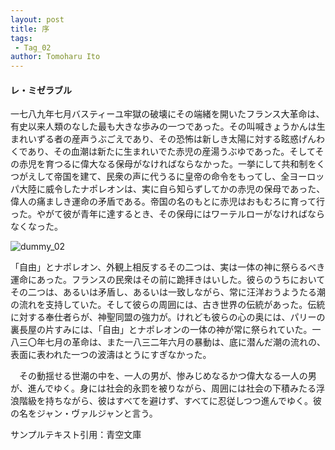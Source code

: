 ```yaml
---
layout: post
title: 序
tags:
 - Tag_02
author: Tomoharu Ito
---
```


#### レ・ミゼラブル  

  一七八九年七月バスティーユ牢獄の破壊にその端緒を開いたフランス大革命は、有史以来人類のなした最も大きな歩みの一つであった。その叫喊きょうかんは生まれいずる者の産声うぶごえであり、その恐怖は新しき太陽に対する眩惑げんわくであり、その血潮は新たに生まれいでた赤児の産湯うぶゆであった。そしてその赤児を育つるに偉大なる保母がなければならなかった。一挙にして共和制をくつがえして帝国を建て、民衆の声に代うるに皇帝の命令をもってし、全ヨーロッパ大陸に威令したナポレオンは、実に自ら知らずしてかの赤児の保母であった、偉人の痛ましき運命の矛盾である。帝国の名のもとに赤児はおもむろに育って行った。やがて彼が青年に達するとき、その保母にはワーテルローがなければならなくなった。  

![dummy_02](/blog/common/images/dummy_02.jpg)  

「自由」とナポレオン、外観上相反するその二つは、実は一体の神に祭らるべき運命にあった。フランスの民衆はその前に跪拝きはいした。彼らのうちにおいてその二つは、あるいは矛盾し、あるいは一致しながら、常に汪洋おうようたる潮の流れを支持していた。そして彼らの周囲には、古き世界の伝統があった。伝統に対する奉仕者らが、神聖同盟の強力が。けれども彼らの心の奥には、パリーの裏長屋の片すみには、「自由」とナポレオンの一体の神が常に祭られていた。一八三〇年七月の革命は、また一八三二年六月の暴動は、底に潜んだ潮の流れの、表面に表われた一つの波濤はとうにすぎなかった。  

　その動揺せる世潮の中を、一人の男が、惨みじめなるかつ偉大なる一人の男が、進んでゆく。身には社会的永罰を被りながら、周囲には社会の下積みたる浮浪階級を持ちながら、彼はすべてを避けず、すべてに忍従しつつ進んでゆく。彼の名をジャン・ヴァルジャンと言う。  

サンプルテキスト引用：青空文庫  

